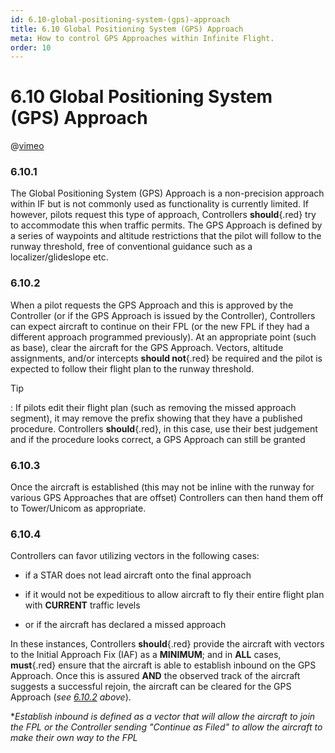 ```yaml
---
id: 6.10-global-positioning-system-(gps)-approach
title: 6.10 Global Positioning System (GPS) Approach
meta: How to control GPS Approaches within Infinite Flight.
order: 10
---
```


# 6.10  Global Positioning System (GPS) Approach



@[vimeo](442728868)



### 6.10.1

The Global Positioning System (GPS) Approach is a non-precision approach within IF but is not commonly used as functionality is currently limited. If however, pilots request this type of approach, Controllers **should**{.red} try to accommodate this when traffic permits. The GPS Approach is defined by a series of waypoints and altitude restrictions that the pilot will follow to the runway threshold, free of conventional guidance such as a localizer/glideslope etc.



### 6.10.2

When a pilot requests the GPS Approach and this is approved by the Controller (or if the GPS Approach is issued by the Controller), Controllers can expect aircraft to continue on their FPL (or the new FPL if they had a different approach programmed previously). At an appropriate point (such as base), clear the aircraft for the GPS Approach. Vectors, altitude assignments, and/or intercepts **should not**{.red} be required and the pilot is expected to follow their flight plan to the runway threshold.



Tip

: If pilots edit their flight plan (such as removing the missed approach segment), it may remove the prefix showing that they have a published procedure. Controllers **should**{.red}, in this case, use their best judgement and if the procedure looks correct, a GPS Approach can still be granted



### 6.10.3

Once the aircraft is established (this may not be inline with the runway for various GPS Approaches that are offset) Controllers can then hand them off to Tower/Unicom as appropriate.



### 6.10.4

Controllers can favor utilizing vectors in the following cases: 



- if a STAR does not lead aircraft onto the final approach

- if it would not be expeditious to allow aircraft to fly their entire flight plan with **CURRENT** traffic levels

- or if the aircraft has declared a missed approach

  

In these instances, Controllers **should**{.red} provide the aircraft with vectors to the Initial Approach Fix (IAF) as a **MINIMUM**; and in **ALL** cases, **must**{.red} ensure that the aircraft is able to establish inbound on the GPS Approach. Once this is assured **AND** the observed track of the aircraft suggests a successful rejoin, the aircraft can be cleared for the GPS Approach (*see [6.10.2](/guide/atc-manual/6.-radar/6.10-global-positioning-system-(gps)-approach#6.10.2) above*).



**Establish inbound is defined as a vector that will allow the aircraft to join the FPL or the Controller sending "Continue as Filed" to allow the aircraft to make their own way to the FPL*
